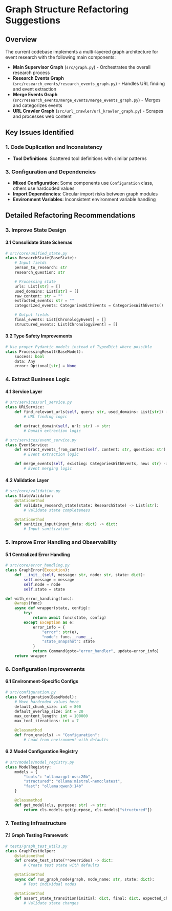 # Graph Structure Refactoring Suggestions

## Overview

The current codebase implements a multi-layered graph architecture for event research with the following main components:

- **Main Supervisor Graph** (`src/graph.py`) - Orchestrates the overall research process
- **Research Events Graph** (`src/research_events/research_events_graph.py`) - Handles URL finding and event extraction
- **Merge Events Graph** (`src/research_events/merge_events/merge_events_graph.py`) - Merges and categorizes events
- **URL Crawler Graph** (`src/url_crawler/url_krawler_graph.py`) - Scrapes and processes web content

## Key Issues Identified

### 1. **Code Duplication and Inconsistency**

- **Tool Definitions**: Scattered tool definitions with similar patterns

### 3. **Configuration and Dependencies**

- **Mixed Configuration**: Some components use `Configuration` class, others use hardcoded values
- **Import Dependencies**: Circular import risks between graph modules
- **Environment Variables**: Inconsistent environment variable handling

## Detailed Refactoring Recommendations

### 3. **Improve State Design**

#### 3.1 Consolidate State Schemas

```python
# src/core/unified_state.py
class ResearchState(BaseState):
    # Input fields
    person_to_research: str
    research_question: str

    # Processing state
    urls: List[str] = []
    used_domains: List[str] = []
    raw_content: str = ""
    extracted_events: str = ""
    categorized_events: CategoriesWithEvents = CategoriesWithEvents()

    # Output fields
    final_events: List[ChronologyEvent] = []
    structured_events: List[ChronologyEvent] = []
```

#### 3.2 Type Safety Improvements

```python
# Use proper Pydantic models instead of TypedDict where possible
class ProcessingResult(BaseModel):
    success: bool
    data: Any
    error: Optional[str] = None
```

### 4. **Extract Business Logic**

#### 4.1 Service Layer

```python
# src/services/url_service.py
class URLService:
    def find_relevant_urls(self, query: str, used_domains: List[str]) -> List[str]:
        # URL finding logic

    def extract_domain(self, url: str) -> str:
        # Domain extraction logic

# src/services/event_service.py
class EventService:
    def extract_events_from_content(self, content: str, question: str) -> str:
        # Event extraction logic

    def merge_events(self, existing: CategoriesWithEvents, new: str) -> CategoriesWithEvents:
        # Event merging logic
```

#### 4.2 Validation Layer

```python
# src/core/validation.py
class StateValidator:
    @staticmethod
    def validate_research_state(state: ResearchState) -> List[str]:
        # Validate state completeness

    @staticmethod
    def sanitize_input(input_data: dict) -> dict:
        # Input sanitization
```

### 5. **Improve Error Handling and Observability**

#### 5.1 Centralized Error Handling

```python
# src/core/error_handling.py
class GraphError(Exception):
    def __init__(self, message: str, node: str, state: dict):
        self.message = message
        self.node = node
        self.state = state

def with_error_handling(func):
    @wraps(func)
    async def wrapper(state, config):
        try:
            return await func(state, config)
        except Exception as e:
            error_info = {
                "error": str(e),
                "node": func.__name__,
                "state_snapshot": state
            }
            return Command(goto="error_handler", update=error_info)
    return wrapper
```

### 6. **Configuration Improvements**

#### 6.1 Environment-Specific Configs

```python
# src/configuration.py
class Configuration(BaseModel):
    # Move hardcoded values here
    default_chunk_size: int = 800
    default_overlap_size: int = 20
    max_content_length: int = 100000
    max_tool_iterations: int = 7

    @classmethod
    def from_env(cls) -> "Configuration":
        # Load from environment with defaults
```

#### 6.2 Model Configuration Registry

```python
# src/models/model_registry.py
class ModelRegistry:
    models = {
        "tools": "ollama:gpt-oss:20b",
        "structured": "ollama:mistral-nemo:latest",
        "fast": "ollama:qwen3:14b"
    }

    @classmethod
    def get_model(cls, purpose: str) -> str:
        return cls.models.get(purpose, cls.models["structured"])
```

### 7. **Testing Infrastructure**

#### 7.1 Graph Testing Framework

```python
# tests/graph_test_utils.py
class GraphTestHelper:
    @staticmethod
    def create_test_state(**overrides) -> dict:
        # Create test state with defaults

    @staticmethod
    async def run_graph_node(graph, node_name: str, state: dict):
        # Test individual nodes

    @staticmethod
    def assert_state_transition(initial: dict, final: dict, expected_changes: dict):
        # Validate state changes
```
